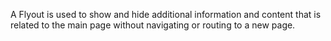 A Flyout is used to show and hide additional information and content that is related to the main page without navigating or routing to a new page.
